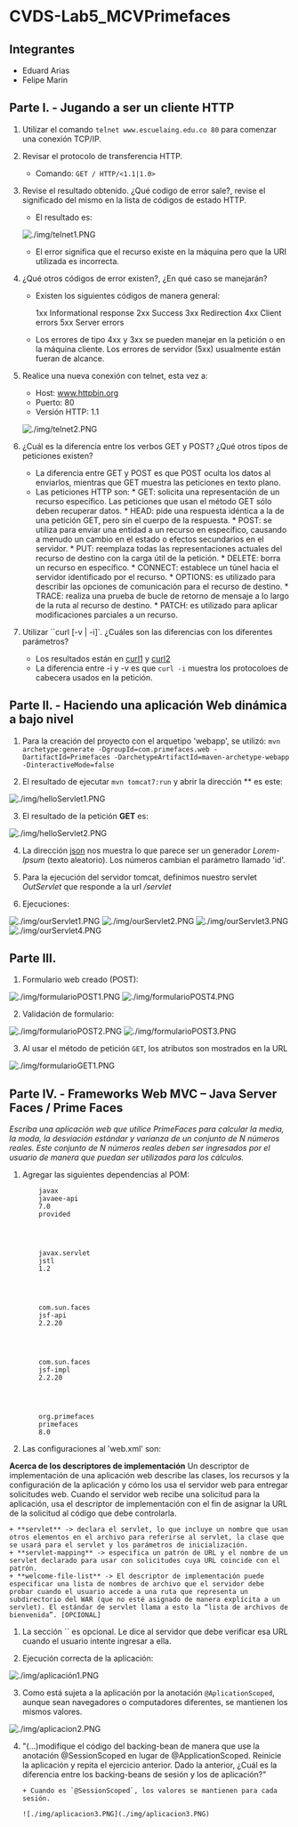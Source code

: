 # **CVDS-Lab5_MCVPrimefaces**

## Integrantes

-   Eduard Arias
-   Felipe Marin

## **Parte I. - Jugando a ser un cliente HTTP**

1.  Utilizar el comando `telnet www.escuelaing.edu.co 80` para comenzar una conexión TCP/IP.
2.  Revisar el protocolo de transferencia HTTP.
    -   Comando: `GET / HTTP/<1.1|1.0>`
3.  Revise el resultado obtenido. ¿Qué codigo de error sale?, revise el significado del mismo en la lista de códigos de estado HTTP.

    -   El resultado es:

    ![./img/telnet1.PNG](./img/telnet1.PNG)

    -   El error significa que el recurso existe en la máquina pero que la URI utilizada es incorrecta.

4.  ¿Qué otros códigos de error existen?, ¿En qué caso se manejarán?

    -   Existen los siguientes códigos de manera general:

        1xx Informational response
        2xx Success
        3xx Redirection
        4xx Client errors
        5xx Server errors

    -   Los errores de tipo 4xx y 3xx se pueden manejar en la petición o en la máquina cliente. Los errores de servidor (5xx) usualmente están fueran de alcance.

5.  Realice una nueva conexión con telnet, esta vez a:

    -   Host: www.httpbin.org
    -   Puerto: 80
    -   Versión HTTP\: 1.1

    ![./img/telnet2.PNG](./img/telnet2.PNG)

6.  ¿Cuál es la diferencia entre los verbos GET y POST? ¿Qué otros tipos de peticiones existen?
    -   La diferencia entre GET y POST es que POST oculta los datos al enviarlos, mientras que GET muestra las peticiones en texto plano.
    -   Las peticiones HTTP son:
        		* GET: solicita una representación de un recurso específico. Las peticiones que usan el método GET sólo deben recuperar datos.
        		* HEAD: pide una respuesta idéntica a la de una petición GET, pero sin el cuerpo de la respuesta.
        		* POST: se utiliza para enviar una entidad a un recurso en específico, causando a menudo un cambio en el estado o efectos secundarios en el servidor.
        		* PUT: reemplaza todas las representaciones actuales del recurso de destino con la carga útil de la petición.
        		* DELETE: borra un recurso en específico.
        		* CONNECT: establece un túnel hacia el servidor identificado por el recurso.
        		* OPTIONS: es utilizado para describir las opciones de comunicación para el recurso de destino.
        		* TRACE: realiza una prueba de bucle de retorno de mensaje a lo largo de la ruta al recurso de destino.
        		\* PATCH: es utilizado para aplicar modificaciones parciales a un recurso.
7.  Utilizar ``curl [-v | -i]\`. ¿Cuáles son las diferencias con los diferentes parámetros?
    -   Los resultados están en [curl1][1] y [curl2][2]
    -   La diferencia entre -i y -v es que `curl -i` muestra los protocoloes de cabecera usados en la petición.

## **Parte II. - Haciendo una aplicación Web dinámica a bajo nivel**

1.  Para la creación del proyecto con el arquetipo 'webapp', se utilizó:
    `mvn archetype:generate -DgroupId=com.primefaces.web -DartifactId=Primefaces -DarchetypeArtifactId=maven-archetype-webapp -DinteractiveMode=false`

2.  El resultado de ejecutar `mvn tomcat7:run` y abrir la dirección ** es este:

![./img/helloServlet1.PNG](./img/helloServlet1.PNG)

3.  El resultado de la petición **GET** es:

![./img/helloServlet2.PNG](./img/helloServlet2.PNG)

4.  La dirección [json][3] nos muestra lo que parece ser un generador *Lorem-Ipsum* (texto aleatorio). Los números cambian el parámetro llamado 'id'.

5.  Para la ejecución del servidor tomcat, definimos nuestro servlet *OutServlet* que responde a la url */servlet*

6.  Ejecuciones:

![./img/ourServlet1.PNG](./img/ourServlet1.PNG)
![./img/ourServlet2.PNG](./img/ourServlet2.PNG)
![./img/ourServlet3.PNG](./img/ourServlet3.PNG)
![./img/ourServlet4.PNG](./img/ourServlet4.PNG)

## **Parte III.**

1.  Formulario web creado (POST):

![./img/formularioPOST1.PNG](./img/formularioPOST1.PNG)
![./img/formularioPOST4.PNG](./img/formularioPOST4.PNG)

2.  Validación de formulario:

![./img/formularioPOST2.PNG](./img/formularioPOST2.PNG)
![./img/formularioPOST3.PNG](./img/formularioPOST3.PNG)

3.  Al usar el método de petición `GET`, los atributos son mostrados en la URL

![./img/formularioGET1.PNG](./img/formularioGET1.PNG)

## **Parte IV. - Frameworks Web MVC – Java Server Faces / Prime Faces**

*Escriba una aplicación web que utilice PrimeFaces para calcular la media, la moda, la desviación estándar y varianza de un conjunto de N números reales. 
Este conjunto de N números reales deben ser ingresados por el usuario de manera que puedan ser utilizados para los cálculos.*

1.  Agregar las siguientes dependencias al POM:

        
        
            javax
            javaee-api
            7.0
            provided
        

        
        
            javax.servlet
            jstl
            1.2
        

        
        
            com.sun.faces
            jsf-api
            2.2.20
        

        
        
            com.sun.faces
            jsf-impl
            2.2.20
        

        
        
            org.primefaces
            primefaces
            8.0
        


2.  Las configuraciones al 'web.xml' son:

**Acerca de los descriptores de implementación**
Un descriptor de implementación de una aplicación web describe las clases, los recursos y la configuración de la aplicación y cómo los usa el servidor web para entregar solicitudes web. 
Cuando el servidor web recibe una solicitud para la aplicación, usa el descriptor de implementación con el fin de asignar la URL de la solicitud al código que debe controlarla.

    + **servlet** -> declara el servlet, lo que incluye un nombre que usan otros elementos en el archivo para referirse al servlet, la clase que se usará para el servlet y los parámetros de inicialización.
    + **servlet-mapping** -> especifica un patrón de URL y el nombre de un servlet declarado para usar con solicitudes cuya URL coincide con el patrón.
    + **welcome-file-list** -> El descriptor de implementación puede especificar una lista de nombres de archivo que el servidor debe probar cuando el usuario accede a una ruta que representa un subdirectorio del WAR (que no esté asignado de manera explícita a un servlet). El estándar de servlet llama a esto la “lista de archivos de bienvenida”. [OPCIONAL]

1.  La sección `` es opcional. Le dice al servidor que debe verificar esa URL cuando el usuario intente ingresar a ella.

2.  Ejecución correcta de la aplicación:

![./img/aplicación1.PNG](./img/aplicación1.PNG)

3.  Como está sujeta a la aplicación por la anotación `@AplicationScoped`, aunque sean navegadores o computadores diferentes, se mantienen los mismos valores.

![./img/aplicacion2.PNG](./img/aplicacion2.PNG)

4.  "(...)modifique el código del backing-bean de manera que use la anotación @SessionScoped en lugar de @ApplicationScoped. Reinicie la aplicación y repita el ejercicio anterior.
    Dado la anterior, ¿Cuál es la diferencia entre los backing-beans de sesión y los de aplicación?"

        + Cuando es `@SessionScoped`, los valores se mantienen para cada sesión. 

        ![./img/aplicacion3.PNG](./img/aplicacion3.PNG)

[1]: ./curl1.txt

[2]: ./curl2.txt

[3]: https://jsonplaceholder.typicode.com/todos/1